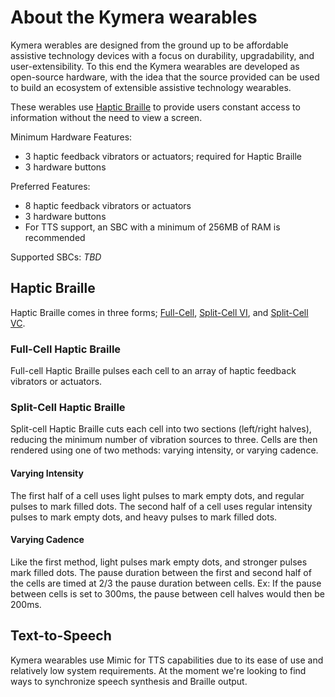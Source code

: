 # About the Kymera wearables

Kymera werables are designed from the ground up to be affordable assistive
technology devices with a focus on durability, upgradability, and
user-extensibility.  To this end the Kymera wearables are developed as
open-source hardware, with the idea that the source provided can be used to
build an ecosystem of extensible assistive technology wearables.

These werables use [Haptic Braille](#haptic-braille) to provide users constant
access to information without the need to view a screen.


Minimum Hardware Features:
- 3 haptic feedback vibrators or actuators; required for Haptic Braille
- 3 hardware buttons

Preferred Features:
- 8 haptic feedback vibrators or actuators
- 3 hardware buttons
- For TTS support, an SBC with a minimum of 256MB of RAM is recommended

Supported SBCs:
_TBD_
<!--
- OMEGA2+
- Pi Zero W
- Banana Pi BPI-M2 Zero
-->


## Haptic Braille
Haptic Braille comes in three forms; [Full-Cell](#full-cell-haptic-braille),
[Split-Cell VI](#varying-intensity), and [Split-Cell VC](#varying-cadence).

### Full-Cell Haptic Braille
Full-cell Haptic Braille pulses each cell to an array of haptic feedback
vibrators or actuators.

### Split-Cell Haptic Braille
Split-cell Haptic Braille cuts each cell into two sections (left/right halves),
reducing the minimum number of vibration sources to three.  Cells are then
rendered using one of two methods: varying intensity, or varying cadence.

#### Varying Intensity
The first half of a cell uses light pulses to mark empty
dots, and regular pulses to mark filled dots.  The second half of a cell uses
regular intensity pulses to mark empty dots, and heavy pulses to mark filled
dots.

#### Varying Cadence
Like the first method, light pulses mark empty dots, and
stronger pulses mark filled dots.  The pause duration between the first and
second half of the cells are timed at 2/3 the pause duration between cells.
Ex: If the pause between cells is set to 300ms, the pause between cell halves
would then be 200ms.


## Text-to-Speech
Kymera wearables use Mimic for TTS capabilities due to its ease of use and
relatively low system requirements.  At the moment we're looking to find ways
to synchronize speech synthesis and Braille output.
